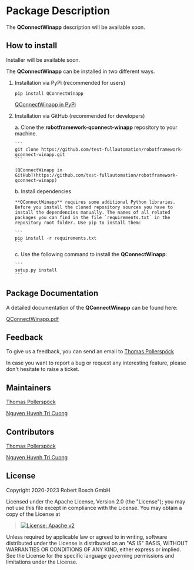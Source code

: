 # Package Description

The **QConnectWinapp** description will be available soon.

## How to install

Installer will be available soon.

The **QConnectWinapp** can be installed in two different ways.

1.  Installation via PyPi (recommended for users)

    ``` 
    pip install QConnectWinapp
    ```

    [QConnectWinapp in PyPi](https://pypi.org/project/QConnectWinapp/)

2.  Installation via GitHub (recommended for developers)

    a.  Clone the **robotframework-qconnect-winapp** repository to your
        machine.

        ``` 
        git clone https://github.com/test-fullautomation/robotframework-qconnect-winapp.git
        ```

        [QConnectWinapp in
        GitHub](https://github.com/test-fullautomation/robotframework-qconnect-winapp)

    b.  Install dependencies

        **QConnectWinapp** requires some additional Python libraries.
        Before you install the cloned repository sources you have to
        install the dependencies manually. The names of all related
        packages you can find in the file `requirements.txt` in the
        repository root folder. Use pip to install them:

        ``` 
        pip install -r requirements.txt
        ```

    c.  Use the following command to install the **QConnectWinapp**:

        ``` 
        setup.py install
        ```

## Package Documentation

A detailed documentation of the **QConnectWinapp** can be found here:

[QConnectWinapp.pdf](https://github.com/test-fullautomation/robotframework-qconnect-winapp/blob/develop/QConnectWinapp/QConnectWinapp.pdf)

## Feedback

To give us a feedback, you can send an email to [Thomas
Pollerspöck](mailto:Thomas.Pollerspoeck@de.bosch.com)

In case you want to report a bug or request any interesting feature,
please don\'t hesitate to raise a ticket.

## Maintainers

[Thomas Pollerspöck](mailto:Thomas.Pollerspoeck@de.bosch.com)

[Nguyen Huynh Tri Cuong](mailto:cuong.nguyenhuynhtri@vn.bosch.com)

## Contributors

[Thomas Pollerspöck](mailto:Thomas.Pollerspoeck@de.bosch.com)

[Nguyen Huynh Tri Cuong](mailto:cuong.nguyenhuynhtri@vn.bosch.com)

## License

Copyright 2020-2023 Robert Bosch GmbH

Licensed under the Apache License, Version 2.0 (the \"License\"); you
may not use this file except in compliance with the License. You may
obtain a copy of the License at

> [![License: Apache
> v2](https://img.shields.io/pypi/l/robotframework.svg)](http://www.apache.org/licenses/LICENSE-2.0.html)

Unless required by applicable law or agreed to in writing, software
distributed under the License is distributed on an \"AS IS\" BASIS,
WITHOUT WARRANTIES OR CONDITIONS OF ANY KIND, either express or implied.
See the License for the specific language governing permissions and
limitations under the License.
